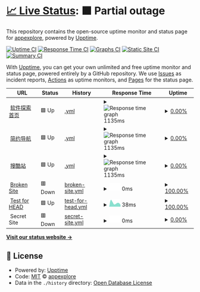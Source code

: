 # [📈 Live Status](https://demo.upptime.js.org): <!--live status--> **🟧 Partial outage**

This repository contains the open-source uptime monitor and status page for [appexplore](https://www.jianavi.com), powered by [Upptime](https://github.com/upptime/upptime).

[![Uptime CI](https://github.com/appexplore/check/workflows/Uptime%20CI/badge.svg)](https://github.com/upptime/upptime/actions?query=workflow%3A%22Uptime+CI%22)
[![Response Time CI](https://github.com/appexplore/check/workflows/Response%20Time%20CI/badge.svg)](https://github.com/upptime/upptime/actions?query=workflow%3A%22Response+Time+CI%22)
[![Graphs CI](https://github.com/appexplore/check/workflows/Graphs%20CI/badge.svg)](https://github.com/upptime/upptime/actions?query=workflow%3A%22Graphs+CI%22)
[![Static Site CI](https://github.com/appexplore/check/workflows/Static%20Site%20CI/badge.svg)](https://github.com/upptime/upptime/actions?query=workflow%3A%22Static+Site+CI%22)
[![Summary CI](https://github.com/appexplore/check/workflows/Summary%20CI/badge.svg)](https://github.com/upptime/upptime/actions?query=workflow%3A%22Summary+CI%22)

With [Upptime](https://upptime.js.org), you can get your own unlimited and free uptime monitor and status page, powered entirely by a GitHub repository. We use [Issues](https://github.com/appexplore/check/issues) as incident reports, [Actions](https://github.com/appexplore/check/actions) as uptime monitors, and [Pages](https://demo.upptime.js.org) for the status page.

<!--start: status pages-->
<!-- This summary is generated by Upptime (https://github.com/upptime/upptime) -->
<!-- Do not edit this manually, your changes will be overwritten -->
<!-- prettier-ignore -->
| URL | Status | History | Response Time | Uptime |
| --- | ------ | ------- | ------------- | ------ |
| <img alt="" src="https://favicons.githubusercontent.com/www.gappts.cn" height="13"> [软件探索首页](https://www.gappts.cn) | 🟩 Up | [.yml](https://github.com/appexplore/check/commits/HEAD/history/.yml) | <details><summary><img alt="Response time graph" src="./graphs//response-time-week.png" height="20"> 1135ms</summary><br><a href="https://appexplore.github.io/check/history/"><img alt="Response time 1160" src="https://img.shields.io/endpoint?url=https%3A%2F%2Fraw.githubusercontent.com%2Fappexplore%2Fcheck%2FHEAD%2Fapi%2F%2Fresponse-time.json"></a><br><a href="https://appexplore.github.io/check/history/"><img alt="24-hour response time 972" src="https://img.shields.io/endpoint?url=https%3A%2F%2Fraw.githubusercontent.com%2Fappexplore%2Fcheck%2FHEAD%2Fapi%2F%2Fresponse-time-day.json"></a><br><a href="https://appexplore.github.io/check/history/"><img alt="7-day response time 1135" src="https://img.shields.io/endpoint?url=https%3A%2F%2Fraw.githubusercontent.com%2Fappexplore%2Fcheck%2FHEAD%2Fapi%2F%2Fresponse-time-week.json"></a><br><a href="https://appexplore.github.io/check/history/"><img alt="30-day response time 1114" src="https://img.shields.io/endpoint?url=https%3A%2F%2Fraw.githubusercontent.com%2Fappexplore%2Fcheck%2FHEAD%2Fapi%2F%2Fresponse-time-month.json"></a><br><a href="https://appexplore.github.io/check/history/"><img alt="1-year response time 1160" src="https://img.shields.io/endpoint?url=https%3A%2F%2Fraw.githubusercontent.com%2Fappexplore%2Fcheck%2FHEAD%2Fapi%2F%2Fresponse-time-year.json"></a></details> | <details><summary><a href="https://appexplore.github.io/check/history/">0.00%</a></summary><a href="https://appexplore.github.io/check/history/"><img alt="All-time uptime 0.00%" src="https://img.shields.io/endpoint?url=https%3A%2F%2Fraw.githubusercontent.com%2Fappexplore%2Fcheck%2FHEAD%2Fapi%2F%2Fuptime.json"></a><br><a href="https://appexplore.github.io/check/history/"><img alt="24-hour uptime 0.00%" src="https://img.shields.io/endpoint?url=https%3A%2F%2Fraw.githubusercontent.com%2Fappexplore%2Fcheck%2FHEAD%2Fapi%2F%2Fuptime-day.json"></a><br><a href="https://appexplore.github.io/check/history/"><img alt="7-day uptime 0.00%" src="https://img.shields.io/endpoint?url=https%3A%2F%2Fraw.githubusercontent.com%2Fappexplore%2Fcheck%2FHEAD%2Fapi%2F%2Fuptime-week.json"></a><br><a href="https://appexplore.github.io/check/history/"><img alt="30-day uptime 0.00%" src="https://img.shields.io/endpoint?url=https%3A%2F%2Fraw.githubusercontent.com%2Fappexplore%2Fcheck%2FHEAD%2Fapi%2F%2Fuptime-month.json"></a><br><a href="https://appexplore.github.io/check/history/"><img alt="1-year uptime 0.00%" src="https://img.shields.io/endpoint?url=https%3A%2F%2Fraw.githubusercontent.com%2Fappexplore%2Fcheck%2FHEAD%2Fapi%2F%2Fuptime-year.json"></a></details>
| <img alt="" src="https://favicons.githubusercontent.com/www.jianavi.com" height="13"> [简约导航](https://www.jianavi.com) | 🟩 Up | [.yml](https://github.com/appexplore/check/commits/HEAD/history/.yml) | <details><summary><img alt="Response time graph" src="./graphs//response-time-week.png" height="20"> 1135ms</summary><br><a href="https://appexplore.github.io/check/history/"><img alt="Response time 1160" src="https://img.shields.io/endpoint?url=https%3A%2F%2Fraw.githubusercontent.com%2Fappexplore%2Fcheck%2FHEAD%2Fapi%2F%2Fresponse-time.json"></a><br><a href="https://appexplore.github.io/check/history/"><img alt="24-hour response time 972" src="https://img.shields.io/endpoint?url=https%3A%2F%2Fraw.githubusercontent.com%2Fappexplore%2Fcheck%2FHEAD%2Fapi%2F%2Fresponse-time-day.json"></a><br><a href="https://appexplore.github.io/check/history/"><img alt="7-day response time 1135" src="https://img.shields.io/endpoint?url=https%3A%2F%2Fraw.githubusercontent.com%2Fappexplore%2Fcheck%2FHEAD%2Fapi%2F%2Fresponse-time-week.json"></a><br><a href="https://appexplore.github.io/check/history/"><img alt="30-day response time 1114" src="https://img.shields.io/endpoint?url=https%3A%2F%2Fraw.githubusercontent.com%2Fappexplore%2Fcheck%2FHEAD%2Fapi%2F%2Fresponse-time-month.json"></a><br><a href="https://appexplore.github.io/check/history/"><img alt="1-year response time 1160" src="https://img.shields.io/endpoint?url=https%3A%2F%2Fraw.githubusercontent.com%2Fappexplore%2Fcheck%2FHEAD%2Fapi%2F%2Fresponse-time-year.json"></a></details> | <details><summary><a href="https://appexplore.github.io/check/history/">0.00%</a></summary><a href="https://appexplore.github.io/check/history/"><img alt="All-time uptime 0.00%" src="https://img.shields.io/endpoint?url=https%3A%2F%2Fraw.githubusercontent.com%2Fappexplore%2Fcheck%2FHEAD%2Fapi%2F%2Fuptime.json"></a><br><a href="https://appexplore.github.io/check/history/"><img alt="24-hour uptime 0.00%" src="https://img.shields.io/endpoint?url=https%3A%2F%2Fraw.githubusercontent.com%2Fappexplore%2Fcheck%2FHEAD%2Fapi%2F%2Fuptime-day.json"></a><br><a href="https://appexplore.github.io/check/history/"><img alt="7-day uptime 0.00%" src="https://img.shields.io/endpoint?url=https%3A%2F%2Fraw.githubusercontent.com%2Fappexplore%2Fcheck%2FHEAD%2Fapi%2F%2Fuptime-week.json"></a><br><a href="https://appexplore.github.io/check/history/"><img alt="30-day uptime 0.00%" src="https://img.shields.io/endpoint?url=https%3A%2F%2Fraw.githubusercontent.com%2Fappexplore%2Fcheck%2FHEAD%2Fapi%2F%2Fuptime-month.json"></a><br><a href="https://appexplore.github.io/check/history/"><img alt="1-year uptime 0.00%" src="https://img.shields.io/endpoint?url=https%3A%2F%2Fraw.githubusercontent.com%2Fappexplore%2Fcheck%2FHEAD%2Fapi%2F%2Fuptime-year.json"></a></details>
| <img alt="" src="https://favicons.githubusercontent.com/www.soukuzhan.com" height="13"> [搜酷站](https://www.soukuzhan.com) | 🟩 Up | [.yml](https://github.com/appexplore/check/commits/HEAD/history/.yml) | <details><summary><img alt="Response time graph" src="./graphs//response-time-week.png" height="20"> 1135ms</summary><br><a href="https://appexplore.github.io/check/history/"><img alt="Response time 1160" src="https://img.shields.io/endpoint?url=https%3A%2F%2Fraw.githubusercontent.com%2Fappexplore%2Fcheck%2FHEAD%2Fapi%2F%2Fresponse-time.json"></a><br><a href="https://appexplore.github.io/check/history/"><img alt="24-hour response time 972" src="https://img.shields.io/endpoint?url=https%3A%2F%2Fraw.githubusercontent.com%2Fappexplore%2Fcheck%2FHEAD%2Fapi%2F%2Fresponse-time-day.json"></a><br><a href="https://appexplore.github.io/check/history/"><img alt="7-day response time 1135" src="https://img.shields.io/endpoint?url=https%3A%2F%2Fraw.githubusercontent.com%2Fappexplore%2Fcheck%2FHEAD%2Fapi%2F%2Fresponse-time-week.json"></a><br><a href="https://appexplore.github.io/check/history/"><img alt="30-day response time 1114" src="https://img.shields.io/endpoint?url=https%3A%2F%2Fraw.githubusercontent.com%2Fappexplore%2Fcheck%2FHEAD%2Fapi%2F%2Fresponse-time-month.json"></a><br><a href="https://appexplore.github.io/check/history/"><img alt="1-year response time 1160" src="https://img.shields.io/endpoint?url=https%3A%2F%2Fraw.githubusercontent.com%2Fappexplore%2Fcheck%2FHEAD%2Fapi%2F%2Fresponse-time-year.json"></a></details> | <details><summary><a href="https://appexplore.github.io/check/history/">0.00%</a></summary><a href="https://appexplore.github.io/check/history/"><img alt="All-time uptime 0.00%" src="https://img.shields.io/endpoint?url=https%3A%2F%2Fraw.githubusercontent.com%2Fappexplore%2Fcheck%2FHEAD%2Fapi%2F%2Fuptime.json"></a><br><a href="https://appexplore.github.io/check/history/"><img alt="24-hour uptime 0.00%" src="https://img.shields.io/endpoint?url=https%3A%2F%2Fraw.githubusercontent.com%2Fappexplore%2Fcheck%2FHEAD%2Fapi%2F%2Fuptime-day.json"></a><br><a href="https://appexplore.github.io/check/history/"><img alt="7-day uptime 0.00%" src="https://img.shields.io/endpoint?url=https%3A%2F%2Fraw.githubusercontent.com%2Fappexplore%2Fcheck%2FHEAD%2Fapi%2F%2Fuptime-week.json"></a><br><a href="https://appexplore.github.io/check/history/"><img alt="30-day uptime 0.00%" src="https://img.shields.io/endpoint?url=https%3A%2F%2Fraw.githubusercontent.com%2Fappexplore%2Fcheck%2FHEAD%2Fapi%2F%2Fuptime-month.json"></a><br><a href="https://appexplore.github.io/check/history/"><img alt="1-year uptime 0.00%" src="https://img.shields.io/endpoint?url=https%3A%2F%2Fraw.githubusercontent.com%2Fappexplore%2Fcheck%2FHEAD%2Fapi%2F%2Fuptime-year.json"></a></details>
| <img alt="" src="https://favicons.githubusercontent.com/thissitedoesnotexist.com" height="13"> [Broken Site](https://thissitedoesnotexist.com) | 🟥 Down | [broken-site.yml](https://github.com/appexplore/check/commits/HEAD/history/broken-site.yml) | <details><summary><img alt="Response time graph" src="./graphs/broken-site/response-time-week.png" height="20"> 0ms</summary><br><a href="https://appexplore.github.io/check/history/broken-site"><img alt="Response time 0" src="https://img.shields.io/endpoint?url=https%3A%2F%2Fraw.githubusercontent.com%2Fappexplore%2Fcheck%2FHEAD%2Fapi%2Fbroken-site%2Fresponse-time.json"></a><br><a href="https://appexplore.github.io/check/history/broken-site"><img alt="24-hour response time 0" src="https://img.shields.io/endpoint?url=https%3A%2F%2Fraw.githubusercontent.com%2Fappexplore%2Fcheck%2FHEAD%2Fapi%2Fbroken-site%2Fresponse-time-day.json"></a><br><a href="https://appexplore.github.io/check/history/broken-site"><img alt="7-day response time 0" src="https://img.shields.io/endpoint?url=https%3A%2F%2Fraw.githubusercontent.com%2Fappexplore%2Fcheck%2FHEAD%2Fapi%2Fbroken-site%2Fresponse-time-week.json"></a><br><a href="https://appexplore.github.io/check/history/broken-site"><img alt="30-day response time 0" src="https://img.shields.io/endpoint?url=https%3A%2F%2Fraw.githubusercontent.com%2Fappexplore%2Fcheck%2FHEAD%2Fapi%2Fbroken-site%2Fresponse-time-month.json"></a><br><a href="https://appexplore.github.io/check/history/broken-site"><img alt="1-year response time 0" src="https://img.shields.io/endpoint?url=https%3A%2F%2Fraw.githubusercontent.com%2Fappexplore%2Fcheck%2FHEAD%2Fapi%2Fbroken-site%2Fresponse-time-year.json"></a></details> | <details><summary><a href="https://appexplore.github.io/check/history/broken-site">100.00%</a></summary><a href="https://appexplore.github.io/check/history/broken-site"><img alt="All-time uptime 100.00%" src="https://img.shields.io/endpoint?url=https%3A%2F%2Fraw.githubusercontent.com%2Fappexplore%2Fcheck%2FHEAD%2Fapi%2Fbroken-site%2Fuptime.json"></a><br><a href="https://appexplore.github.io/check/history/broken-site"><img alt="24-hour uptime 100.00%" src="https://img.shields.io/endpoint?url=https%3A%2F%2Fraw.githubusercontent.com%2Fappexplore%2Fcheck%2FHEAD%2Fapi%2Fbroken-site%2Fuptime-day.json"></a><br><a href="https://appexplore.github.io/check/history/broken-site"><img alt="7-day uptime 100.00%" src="https://img.shields.io/endpoint?url=https%3A%2F%2Fraw.githubusercontent.com%2Fappexplore%2Fcheck%2FHEAD%2Fapi%2Fbroken-site%2Fuptime-week.json"></a><br><a href="https://appexplore.github.io/check/history/broken-site"><img alt="30-day uptime 100.00%" src="https://img.shields.io/endpoint?url=https%3A%2F%2Fraw.githubusercontent.com%2Fappexplore%2Fcheck%2FHEAD%2Fapi%2Fbroken-site%2Fuptime-month.json"></a><br><a href="https://appexplore.github.io/check/history/broken-site"><img alt="1-year uptime 100.00%" src="https://img.shields.io/endpoint?url=https%3A%2F%2Fraw.githubusercontent.com%2Fappexplore%2Fcheck%2FHEAD%2Fapi%2Fbroken-site%2Fuptime-year.json"></a></details>
| <img alt="" src="https://favicons.githubusercontent.com/www.google.com" height="13"> [Test for HEAD](https://www.google.com) | 🟩 Up | [test-for-head.yml](https://github.com/appexplore/check/commits/HEAD/history/test-for-head.yml) | <details><summary><img alt="Response time graph" src="./graphs/test-for-head/response-time-week.png" height="20"> 38ms</summary><br><a href="https://appexplore.github.io/check/history/test-for-head"><img alt="Response time 46" src="https://img.shields.io/endpoint?url=https%3A%2F%2Fraw.githubusercontent.com%2Fappexplore%2Fcheck%2FHEAD%2Fapi%2Ftest-for-head%2Fresponse-time.json"></a><br><a href="https://appexplore.github.io/check/history/test-for-head"><img alt="24-hour response time 43" src="https://img.shields.io/endpoint?url=https%3A%2F%2Fraw.githubusercontent.com%2Fappexplore%2Fcheck%2FHEAD%2Fapi%2Ftest-for-head%2Fresponse-time-day.json"></a><br><a href="https://appexplore.github.io/check/history/test-for-head"><img alt="7-day response time 38" src="https://img.shields.io/endpoint?url=https%3A%2F%2Fraw.githubusercontent.com%2Fappexplore%2Fcheck%2FHEAD%2Fapi%2Ftest-for-head%2Fresponse-time-week.json"></a><br><a href="https://appexplore.github.io/check/history/test-for-head"><img alt="30-day response time 42" src="https://img.shields.io/endpoint?url=https%3A%2F%2Fraw.githubusercontent.com%2Fappexplore%2Fcheck%2FHEAD%2Fapi%2Ftest-for-head%2Fresponse-time-month.json"></a><br><a href="https://appexplore.github.io/check/history/test-for-head"><img alt="1-year response time 46" src="https://img.shields.io/endpoint?url=https%3A%2F%2Fraw.githubusercontent.com%2Fappexplore%2Fcheck%2FHEAD%2Fapi%2Ftest-for-head%2Fresponse-time-year.json"></a></details> | <details><summary><a href="https://appexplore.github.io/check/history/test-for-head">100.00%</a></summary><a href="https://appexplore.github.io/check/history/test-for-head"><img alt="All-time uptime 100.00%" src="https://img.shields.io/endpoint?url=https%3A%2F%2Fraw.githubusercontent.com%2Fappexplore%2Fcheck%2FHEAD%2Fapi%2Ftest-for-head%2Fuptime.json"></a><br><a href="https://appexplore.github.io/check/history/test-for-head"><img alt="24-hour uptime 100.00%" src="https://img.shields.io/endpoint?url=https%3A%2F%2Fraw.githubusercontent.com%2Fappexplore%2Fcheck%2FHEAD%2Fapi%2Ftest-for-head%2Fuptime-day.json"></a><br><a href="https://appexplore.github.io/check/history/test-for-head"><img alt="7-day uptime 100.00%" src="https://img.shields.io/endpoint?url=https%3A%2F%2Fraw.githubusercontent.com%2Fappexplore%2Fcheck%2FHEAD%2Fapi%2Ftest-for-head%2Fuptime-week.json"></a><br><a href="https://appexplore.github.io/check/history/test-for-head"><img alt="30-day uptime 100.00%" src="https://img.shields.io/endpoint?url=https%3A%2F%2Fraw.githubusercontent.com%2Fappexplore%2Fcheck%2FHEAD%2Fapi%2Ftest-for-head%2Fuptime-month.json"></a><br><a href="https://appexplore.github.io/check/history/test-for-head"><img alt="1-year uptime 100.00%" src="https://img.shields.io/endpoint?url=https%3A%2F%2Fraw.githubusercontent.com%2Fappexplore%2Fcheck%2FHEAD%2Fapi%2Ftest-for-head%2Fuptime-year.json"></a></details>
| <img alt="" src="https://favicons.githubusercontent.com/null" height="13"> Secret Site | 🟥 Down | [secret-site.yml](https://github.com/appexplore/check/commits/HEAD/history/secret-site.yml) | <details><summary><img alt="Response time graph" src="./graphs/secret-site/response-time-week.png" height="20"> 0ms</summary><br><a href="https://appexplore.github.io/check/history/secret-site"><img alt="Response time 0" src="https://img.shields.io/endpoint?url=https%3A%2F%2Fraw.githubusercontent.com%2Fappexplore%2Fcheck%2FHEAD%2Fapi%2Fsecret-site%2Fresponse-time.json"></a><br><a href="https://appexplore.github.io/check/history/secret-site"><img alt="24-hour response time 0" src="https://img.shields.io/endpoint?url=https%3A%2F%2Fraw.githubusercontent.com%2Fappexplore%2Fcheck%2FHEAD%2Fapi%2Fsecret-site%2Fresponse-time-day.json"></a><br><a href="https://appexplore.github.io/check/history/secret-site"><img alt="7-day response time 0" src="https://img.shields.io/endpoint?url=https%3A%2F%2Fraw.githubusercontent.com%2Fappexplore%2Fcheck%2FHEAD%2Fapi%2Fsecret-site%2Fresponse-time-week.json"></a><br><a href="https://appexplore.github.io/check/history/secret-site"><img alt="30-day response time 0" src="https://img.shields.io/endpoint?url=https%3A%2F%2Fraw.githubusercontent.com%2Fappexplore%2Fcheck%2FHEAD%2Fapi%2Fsecret-site%2Fresponse-time-month.json"></a><br><a href="https://appexplore.github.io/check/history/secret-site"><img alt="1-year response time 0" src="https://img.shields.io/endpoint?url=https%3A%2F%2Fraw.githubusercontent.com%2Fappexplore%2Fcheck%2FHEAD%2Fapi%2Fsecret-site%2Fresponse-time-year.json"></a></details> | <details><summary><a href="https://appexplore.github.io/check/history/secret-site">0.00%</a></summary><a href="https://appexplore.github.io/check/history/secret-site"><img alt="All-time uptime 74.13%" src="https://img.shields.io/endpoint?url=https%3A%2F%2Fraw.githubusercontent.com%2Fappexplore%2Fcheck%2FHEAD%2Fapi%2Fsecret-site%2Fuptime.json"></a><br><a href="https://appexplore.github.io/check/history/secret-site"><img alt="24-hour uptime 0.00%" src="https://img.shields.io/endpoint?url=https%3A%2F%2Fraw.githubusercontent.com%2Fappexplore%2Fcheck%2FHEAD%2Fapi%2Fsecret-site%2Fuptime-day.json"></a><br><a href="https://appexplore.github.io/check/history/secret-site"><img alt="7-day uptime 0.00%" src="https://img.shields.io/endpoint?url=https%3A%2F%2Fraw.githubusercontent.com%2Fappexplore%2Fcheck%2FHEAD%2Fapi%2Fsecret-site%2Fuptime-week.json"></a><br><a href="https://appexplore.github.io/check/history/secret-site"><img alt="30-day uptime 0.00%" src="https://img.shields.io/endpoint?url=https%3A%2F%2Fraw.githubusercontent.com%2Fappexplore%2Fcheck%2FHEAD%2Fapi%2Fsecret-site%2Fuptime-month.json"></a><br><a href="https://appexplore.github.io/check/history/secret-site"><img alt="1-year uptime 74.13%" src="https://img.shields.io/endpoint?url=https%3A%2F%2Fraw.githubusercontent.com%2Fappexplore%2Fcheck%2FHEAD%2Fapi%2Fsecret-site%2Fuptime-year.json"></a></details>

<!--end: status pages-->

[**Visit our status website →**](https://demo.upptime.js.org)

## 📄 License

- Powered by: [Upptime](https://github.com/upptime/upptime)
- Code: [MIT](./LICENSE) © [appexplore](https://www.jianavi.com)
- Data in the `./history` directory: [Open Database License](https://opendatacommons.org/licenses/odbl/1-0/)
